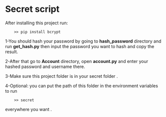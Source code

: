<h1>Secret script</h1>
<p>After installing this project run:  </p>

```
    >> pip install bcrypt
```
1-You should hash your password by going to <strong>hash_password</strong> directory and run <strong>get_hash.py</strong> then input the password you want to hash and copy the result.

2-After that go to <strong>Account</strong> directory, open <strong>account.py</strong> and enter your hashed password and username there.

3-Make sure this project folder is in your secret folder .

4-Optional: you can put the path of this folder in the environment variables to run 
```
    >> secret
```
everywhere you want .